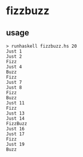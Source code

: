 fizzbuzz
========

usage
-----

    > runhaskell fizzbuzz.hs 20
    Just 1
    Just 2
    Fizz
    Just 4
    Buzz
    Fizz
    Just 7
    Just 8
    Fizz
    Buzz
    Just 11
    Fizz
    Just 13
    Just 14
    FizzBuzz
    Just 16
    Just 17
    Fizz
    Just 19
    Buzz
